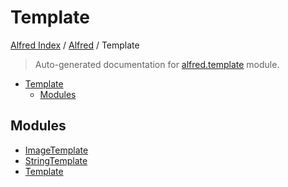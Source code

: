 # Template

[Alfred Index](../../README.md#alfred-index) / [Alfred](../index.md#alfred) / Template

> Auto-generated documentation for [alfred.template](../../../alfred/template/__init__.py) module.

- [Template](#template)
  - [Modules](#modules)

## Modules

- [ImageTemplate](./image_template.md)
- [StringTemplate](./string_template.md)
- [Template](./template.md)